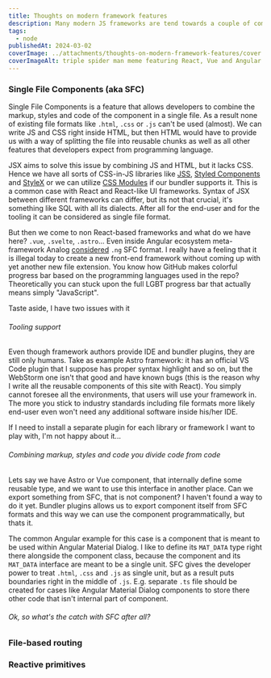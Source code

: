```yaml
---
title: Thoughts on modern framework features
description: Many modern JS frameworks are tend towards a couple of common cross-framework features. Even the Angular, that stood aside all the time, is catching up to this unification trend. Some are happy about this Angu-React era, some are not. I'd like to discuss some items from this new framework gentleman's set
tags:
  - node
publishedAt: 2024-03-02
coverImage: ../attachments/thoughts-on-modern-framework-features/cover.webp
coverImageAlt: triple spider man meme featuring React, Vue and Angular
---
```


### Single File Components (aka SFC)

Single File Components is a feature that allows developers to combine the markup, styles and code of the component in a single file. As a result none of existing file formats like `.html`, `.css` or `.js` can't be used (almost). We can write JS and CSS right inside HTML, but then HTML would have to provide us with a way of splitting the file into reusable chunks as well as all other features that developers expect from programming language.

JSX aims to solve this issue by combining JS and HTML, but it lacks CSS. Hence we have all sorts of CSS-in-JS libraries like [JSS](https://cssinjs.org/?v=v10.10.0), [Styled Components](https://styled-components.com/) and [StyleX](https://stylexjs.com/) or we can utilize [CSS Modules](https://github.com/css-modules/css-modules) if our bundler supports it. This is a common case with React and React-like UI frameworks. Syntax of JSX between different frameworks can differ, but its not that crucial, it's something like SQL with all its dialects. After all for the end-user and for the tooling it can be considered as single file format.

But then we come to non React-based frameworks and what do we have here? `.vue`, `.svelte`, `.astro`... Even inside Angular ecosystem meta-framework Analog [considered](https://github.com/analogjs/analog/discussions/824) `.ng` SFC format. I really have a feeling that it is illegal today to create a new front-end framework without coming up with yet another new file extension. You know how GitHub makes colorful progress bar based on the programming languages used in the repo? Theoretically you can stuck upon the full LGBT progress bar that actually means simply "JavaScript".

Taste aside, I have two issues with it

###### Tooling support

Even though framework authors provide IDE and bundler plugins, they are still only humans. Take as example Astro framework: it has an official VS Code plugin that I suppose has proper syntax highlight and so on, but the WebStorm one isn't that good and have known bugs (this is the reason why I write all the reusable components of this site with React). You simply cannot foresee all the environments, that users will use your framework in. The more you stick to industry standards including file formats more likely end-user even won't need any additional software inside his/her IDE.

If I need to install a separate plugin for each library or framework I want to play with, I'm not happy about it...

###### Combining markup, styles and code you divide code from code

Lets say we have Astro or Vue component, that internally define some reusable type, and we want to use this interface in another place. Can we export something from SFC, that is not component? I haven't found a way to do it yet. Bundler plugins allows us to export component itself from SFC formats and this way we can use the component programmatically, but thats it.

The common Angular example for this case is a component that is meant to be used within Angular Material Dialog. I like to define its `MAT_DATA` type right there alongside the component class, because the component and its `MAT_DATA` interface are meant to be a single unit. SFC gives the developer power to treat `.html`, `.css` and `.js` as single unit, but as a result puts boundaries right in the middle of `.js`. E.g. separate `.ts` file should be created for cases like Angular Material Dialog components to store there other code that isn't internal part of component.

###### Ok, so what's the catch with SFC after all?

### File-based routing

### Reactive primitives
